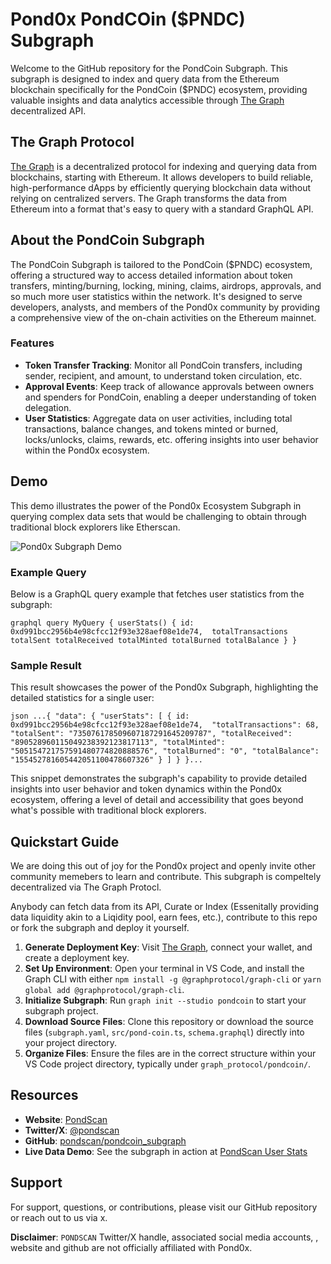 # Pond0x PondCOin ($PNDC) Subgraph

Welcome to the GitHub repository for the PondCoin Subgraph. This subgraph is designed to index and query data from the Ethereum blockchain specifically for the PondCoin ($PNDC) ecosystem, providing valuable insights and data analytics accessible through [The Graph](https://thegraph.com) decentralized API.

## The Graph Protocol

[The Graph](https://thegraph.com) is a decentralized protocol for indexing and querying data from blockchains, starting with Ethereum. It allows developers to build reliable, high-performance dApps by efficiently querying blockchain data without relying on centralized servers. The Graph transforms the data from Ethereum into a format that's easy to query with a standard GraphQL API.

## About the PondCoin Subgraph

The PondCoin Subgraph is tailored to the PondCoin ($PNDC) ecosystem, offering a structured way to access detailed information about token transfers, minting/burning, locking, mining, claims, airdrops, approvals, and so much more user statistics within the network. It's designed to serve developers, analysts, and members of the Pond0x community by providing a comprehensive view of the on-chain activities on the Ethereum mainnet.

### Features

- **Token Transfer Tracking**: Monitor all PondCoin transfers, including sender, recipient, and amount, to understand token circulation, etc.
- **Approval Events**: Keep track of allowance approvals between owners and spenders for PondCoin, enabling a deeper understanding of token delegation.
- **User Statistics**: Aggregate data on user activities, including total transactions, balance changes, and tokens minted or burned, locks/unlocks, claims, rewards, etc. offering insights into user behavior within the Pond0x ecosystem.

## Demo

This demo illustrates the power of the Pond0x Ecosystem Subgraph in querying complex data sets that would be challenging to obtain through traditional block explorers like Etherscan.

![Pond0x Subgraph Demo](https://i.postimg.cc/PJ9wF1M8/Screenshot-2024-02-12-221945.png)

### Example Query

Below is a GraphQL query example that fetches user statistics from the subgraph:

``graphql
query MyQuery {
  userStats() {
    id: 0xd991bcc2956b4e98cfcc12f93e328aef08e1de74, 
    totalTransactions
    totalSent
    totalReceived
    totalMinted
    totalBurned
    totalBalance
  }
}
``

### Sample Result

This result showcases the power of the Pond0x Subgraph, highlighting the detailed statistics for a single user:

``json
...{
  "data": {
    "userStats": [
      {
        id: 0xd991bcc2956b4e98cfcc12f93e328aef08e1de74, 
        "totalTransactions": 68,
        "totalSent": "735076178509607187291645209787",
        "totalReceived": "890528960115049238392123817113",
        "totalMinted": "505154721757591480774820888576",
        "totalBurned": "0",
        "totalBalance": "155452781605442051100478607326"
      }
    ]
  }
}...
``

This snippet demonstrates the subgraph's capability to provide detailed insights into user behavior and token dynamics within the Pond0x ecosystem, offering a level of detail and accessibility that goes beyond what's possible with traditional block explorers.



## Quickstart Guide

We are doing this out of joy for the Pond0x project and openly invite other community memebers to learn and contribute. This subgraph is compeltely decentralized via The Graph Protocl.

Anybody can fetch data from its API, Curate or Index (Essenitally providing data liquidity akin to a Liqidity pool, earn fees, etc.), contribute to this repo or fork the subgraph and deploy it yourself.

1. **Generate Deployment Key**: Visit [The Graph](https://thegraph.com), connect your wallet, and create a deployment key.
2. **Set Up Environment**: Open your terminal in VS Code, and install the Graph CLI with either `npm install -g @graphprotocol/graph-cli` or `yarn global add @graphprotocol/graph-cli`.
3. **Initialize Subgraph**: Run `graph init --studio pondcoin` to start your subgraph project.
4. **Download Source Files**: Clone this repository or download the source files (`subgraph.yaml`, `src/pond-coin.ts`, `schema.graphql`) directly into your project directory.
5. **Organize Files**: Ensure the files are in the correct structure within your VS Code project directory, typically under `graph_protocol/pondcoin/`.

## Resources

- **Website**: [PondScan](https://www.pondscan.com)
- **Twitter/X**: [@pondscan](https://x.com/pondscan)
- **GitHub**: [pondscan/pondcoin_subgraph](https://github.com/pondscan/pondcoin_subgraph)
- **Live Data Demo**: See the subgraph in action at [PondScan User Stats](http://www.pondscan.com/userstats)

## Support

For support, questions, or contributions, please visit our GitHub repository or reach out to us via x.

**Disclaimer**: `PONDSCAN` Twitter/X handle, associated social media accounts, , website and github are not officially affiliated with Pond0x.
